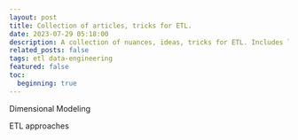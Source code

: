 ```yaml
---
layout: post
title: Collection of articles, tricks for ETL.
date: 2023-07-29 05:18:00
description: A collection of nuances, ideas, tricks for ETL. Includes links to blogs, articles and other docs.
related_posts: false
tags: etl data-engineering
featured: false
toc: 
  beginning: true
---
```


Dimensional Modeling

ETL approaches

